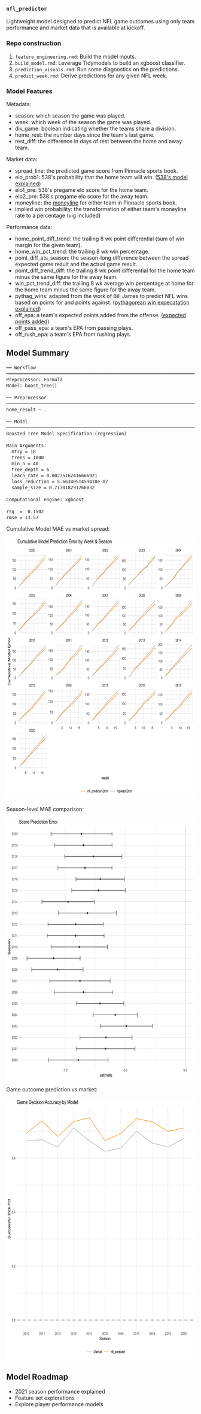 ### `nfl_predictor`
Lightweight model designed to predict NFL game outcomes using only team performance and market data that is available at kickoff.


### Repo construction
1. `feature_engineering.rmd`: Build the model inputs.
2. `build_model.rmd`: Leverage Tidymodels to build an xgboost classifier.
3. `prediction_visuals.rmd`: Run some diagnostics on the predictions.
4. `predict_week.rmd`: Derive predictions for any given NFL week.

### Model Features

Metadata:
- season: which season the game was played.
- week: which week of the season the game was played.
- div_game: boolean indicating whether the teams share a division.
- home_rest: the number days since the team's last game.
- rest_diff: the difference in days of rest between the home and away team.

Market data:
- spread_line: the predicted game score from Pinnacle sports book.
- elo_prob1: 538's probability that the home team will win. ([538's model explained](https://fivethirtyeight.com/methodology/how-our-nfl-predictions-work/))
- elo1_pre: 538's pregame elo score for the home team.
- elo2_pre: 538's pregame elo score for the away team.
- moneyline: the [moneyline](https://theathletic.com/2514849/2022/01/25/moneyline-bets-in-sports-what-are-they-how-to-place-a-moneyline-bet-odds-payouts-favorites-vs-underdogs-and-examples/) for either team in Pinnacle sports book.
- implied win probability: the transformation of either team's moneyline rate to a percentage (vig included)

Performance data:
- home_point_diff_trend: the trailing 8 wk point differential (sum of win margin for the given team).
- home_win_pct_trend: the trailing 8 wk win percentage.
- point_diff_ats_season: the season-long difference between the spread expected game result and the actual game result.
- point_diff_trend_diff: the trailing 8 wk point differential for the home team minus the same figure for the away team.
- win_pct_trend_diff: the trailing 8 wk average win percentage at home for the home team minus the same figure for the away team.
- pythag_wins: adapted from the work of Bill James to predict NFL wins based on points for and points against. ([pythagorean win expecatation explained](https://www.pro-football-reference.com/blog/indexf6a9.html?p=337))
- off_epa: a team's expected points added from the offense. ([expected points added](https://www.espn.com/nfl/story/_/id/8379024/nfl-explaining-expected-points-metric))
- off_pass_epa: a team's EPA from passing plays.
- off_rush_epa: a team's EPA from rushing plays.

Model Summary
----
```
══ Workflow ═══════════════════════════════════════════════════════════════════════════════════════════════════════════════
Preprocessor: Formula
Model: boost_tree()

── Preprocessor ───────────────────────────────────────────────────────────────────────────────────────────────────────────
home_result ~ .

── Model ──────────────────────────────────────────────────────────────────────────────────────────────────────────────────
Boosted Tree Model Specification (regression)

Main Arguments:
  mtry = 18
  trees = 1000
  min_n = 40
  tree_depth = 6
  learn_rate = 0.00275162416666921
  loss_reduction = 5.6634051459418e-07
  sample_size = 0.717018291268032

Computational engine: xgboost

rsq  =  0.1502
rmse = 13.57
```

Cumulative Model MAE vs market spread:

<img src="https://github.com/wadefuller/nfl_predictor/blob/main/img/cum_model_error_season.jpg" width="700" height="700">

Season-level MAE comparison:

<img src="https://github.com/wadefuller/nfl_predictor/blob/main/img/season_mae_ttest.jpg" width="700" height="700">

Game outcome prediction vs market:

<img src="https://github.com/wadefuller/nfl_predictor/blob/main/img/accuracy_vs_market.jpg" width="700" height="700">

Model Roadmap
----
- 2021 season performance explained
- Feature set explorations
- Explore player performance models
